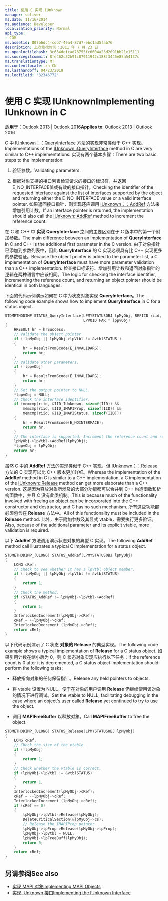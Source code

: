 ```yaml
---
title: 使用 C 实现 IUnknown
manager: soliver
ms.date: 11/16/2014
ms.audience: Developer
localization_priority: Normal
api_type:
- COM
ms.assetid: 807b6dc4-cdb7-40a4-87d7-ebc1ad5fab76
description: 上次修改时间：2011 年 7 月 23 日
ms.openlocfilehash: 3c634defcad76755fc6604a23d2091bb21e15111
ms.sourcegitcommit: 8fe462c32b91c87911942c188f3445e85a54137c
ms.translationtype: MT
ms.contentlocale: zh-CN
ms.lasthandoff: 04/23/2019
ms.locfileid: "32346772"
---
```

# <a name="implementing-iunknown-in-c"></a><span data-ttu-id="c3bad-103">使用 C 实现 IUnknown</span><span class="sxs-lookup"><span data-stu-id="c3bad-103">Implementing IUnknown in C</span></span>

<span data-ttu-id="c3bad-104">**适用于**：Outlook 2013 | Outlook 2016</span><span class="sxs-lookup"><span data-stu-id="c3bad-104">**Applies to**: Outlook 2013 | Outlook 2016</span></span> 
  
<span data-ttu-id="c3bad-105">C 中 [IUnknown：：QueryInterface](https://msdn.microsoft.com/library/ms682521%28v=VS.85%29.aspx) 方法的实现非常类似于 C++ 实现。</span><span class="sxs-lookup"><span data-stu-id="c3bad-105">Implementations of the [IUnknown::QueryInterface](https://msdn.microsoft.com/library/ms682521%28v=VS.85%29.aspx) method in C are very similar to C++ implementations.</span></span> <span data-ttu-id="c3bad-106">实现有两个基本步骤：</span><span class="sxs-lookup"><span data-stu-id="c3bad-106">There are two basic steps to the implementation:</span></span> 
  
1. <span data-ttu-id="c3bad-107">验证参数。</span><span class="sxs-lookup"><span data-stu-id="c3bad-107">Validating parameters.</span></span>
    
2. <span data-ttu-id="c3bad-108">根据对象支持的接口列表检查请求的接口的标识符，并返回E_NO_INTERFACE值或有效的接口指针。</span><span class="sxs-lookup"><span data-stu-id="c3bad-108">Checking the identifier of the requested interface against the list of interfaces supported by the object and returning either the E_NO_INTERFACE value or a valid interface pointer.</span></span> <span data-ttu-id="c3bad-109">如果返回接口指针，则实现还应调用 [IUnknown：：AddRef](https://msdn.microsoft.com/library/ms691379%28v=VS.85%29.aspx) 方法来增加引用计数。</span><span class="sxs-lookup"><span data-stu-id="c3bad-109">If an interface pointer is returned, the implementation should also call the [IUnknown::AddRef](https://msdn.microsoft.com/library/ms691379%28v=VS.85%29.aspx) method to increment the reference count.</span></span> 
    
<span data-ttu-id="c3bad-110">在 C 和 C++ 中 **实现 QueryInterface** 之间的主要区别在于 C 版本中的第一个附加参数。</span><span class="sxs-lookup"><span data-stu-id="c3bad-110">The main difference between an implementation of **QueryInterface** in C and C++ is the additional first parameter in the C version.</span></span> <span data-ttu-id="c3bad-111">由于对象指针已添加到参数列表中，因此 **QueryInterface** 的 C 实现必须具有比 C++ 实现更多的参数验证。</span><span class="sxs-lookup"><span data-stu-id="c3bad-111">Because the object pointer is added to the parameter list, a C implementation of **QueryInterface** must have more parameter validation than a C++ implementation.</span></span> <span data-ttu-id="c3bad-112">检查接口标识符、增加引用计数和返回对象指针的逻辑在两种语言中应该相同。</span><span class="sxs-lookup"><span data-stu-id="c3bad-112">The logic for checking the interface identifier, incrementing the reference count, and returning an object pointer should be identical in both languages.</span></span> 
  
<span data-ttu-id="c3bad-113">下面的代码示例演示如何在 C 中为状态对象实现 **QueryInterface。**</span><span class="sxs-lookup"><span data-stu-id="c3bad-113">The following code example shows how to implement **QueryInterface** in C for a status object.</span></span> 
  
```cpp
STDMETHODIMP STATUS_QueryInterface(LPMYSTATUSOBJ lpMyObj, REFIID riid,
                                   LPVOID FAR * lppvObj)
{
    HRESULT hr = hrSuccess;
    // Validate the object pointer.
    if (!lpMyObj || lpMyObj->lpVtbl != &vtblSTATUS )
    {
        hr = ResultFromScode(E_INVALIDARG);
        return hr;
    }
    // Validate other parameters.
    if (!lppvObj)
    {
        hr = ResultFromScode(E_INVALIDARG);
        return hr;
    }
    // Set the output pointer to NULL.
    *lppvObj = NULL;
    // Check the interface identifier.
    if (memcmp(riid, &IID_IUnknown, sizeof(IID)) &&
        memcmp(riid, &IID_IMAPIProp, sizeof(IID)) &&
        memcmp(riid, &IID_IMAPIStatus, sizeof(IID)))
    {
        hr = ResultFromScode(E_NOINTERFACE);
        return hr;
    }
    // The interface is supported. Increment the reference count and return.
    lpMyObj->lpVtbl->AddRef(lpMyObj);
    *lppvObj = lpMyObj;
    return hr;
}

```

<span data-ttu-id="c3bad-114">虽然 C 中的 **AddRef** 方法的实现类似于 C++ 实现，但 [IUnknown：：Release](https://msdn.microsoft.com/library/ms682317%28v=VS.85%29.aspx) 方法的 C 实现可以比 C++ 版本更加详细。</span><span class="sxs-lookup"><span data-stu-id="c3bad-114">Whereas the implementation of the **AddRef** method in C is similar to a C++ implementation, a C implementation of the [IUnknown::Release](https://msdn.microsoft.com/library/ms682317%28v=VS.85%29.aspx) method can get more elaborate than a C++ version.</span></span> <span data-ttu-id="c3bad-115">这是因为释放对象所涉及的大部分功能都可以合并到 C++ 构造函数和析构函数中，并且 C 没有此类机制。</span><span class="sxs-lookup"><span data-stu-id="c3bad-115">This is because much of the functionality involved with freeing an object can be incorporated into the C++ constructor and destructor, and C has no such mechanism.</span></span> <span data-ttu-id="c3bad-116">所有这些功能都必须包含在 **Release** 方法中。</span><span class="sxs-lookup"><span data-stu-id="c3bad-116">All of this functionality must be included in the **Release** method.</span></span> <span data-ttu-id="c3bad-117">此外，由于附加参数及其显式 vtable，需要执行更多验证。</span><span class="sxs-lookup"><span data-stu-id="c3bad-117">Also, because of the additional parameter and its explicit vtable, more validation is required.</span></span> 
  
<span data-ttu-id="c3bad-118">以下 **AddRef** 方法调用演示状态对象的典型 C 实现。</span><span class="sxs-lookup"><span data-stu-id="c3bad-118">The following **AddRef** method call illustrates a typical C implementation for a status object.</span></span> 
  
```cpp
STDMETHODIMP_(ULONG) STATUS_AddRef(LPMYSTATUSOBJ lpMyObj)
{
    LONG cRef;
    // Check to see whether it has a lpVtbl object member.
    if (!lpMyObj || lpMyObj->lpVtbl != &vtblSTATUS)
    {
        return 1;
    }
    // Check the method.
    if (STATUS_AddRef != lpMyObj->lpVtbl->AddRef)
    {
        return 1;
    }
    InterlockedIncrement(lpMyObj->cRef);
    cRef = ++lpMyObj->cRef;
    InterlockedDecrement (lpMyObj->cRef);
    return cRef;
}

```

<span data-ttu-id="c3bad-119">以下代码示例演示了 C 状态 **对象的 Release** 的典型实现。</span><span class="sxs-lookup"><span data-stu-id="c3bad-119">The following code example shows a typical implementation of **Release** for a C status object.</span></span> <span data-ttu-id="c3bad-120">如果引用计数在缩小后为 0，则 C 状态对象实现应执行以下任务：</span><span class="sxs-lookup"><span data-stu-id="c3bad-120">If the reference count is 0 after it is decremented, a C status object implementation should perform the following tasks:</span></span> 
  
- <span data-ttu-id="c3bad-121">释放指向对象的任何保留指针。</span><span class="sxs-lookup"><span data-stu-id="c3bad-121">Release any held pointers to objects.</span></span> 
    
- <span data-ttu-id="c3bad-122">将 vtable 设置为 NULL，便于在对象的用户调用 **Release** 仍继续使用该对象的情况下进行调试。</span><span class="sxs-lookup"><span data-stu-id="c3bad-122">Set the vtable to NULL, facilitating debugging in the case where an object's user called **Release** yet continued to try to use the object.</span></span> 
    
- <span data-ttu-id="c3bad-123">调用 **MAPIFreeBuffer** 以释放对象。</span><span class="sxs-lookup"><span data-stu-id="c3bad-123">Call **MAPIFreeBuffer** to free the object.</span></span> 
    
```cpp
STDMETHODIMP_(ULONG) STATUS_Release(LPMYSTATUSOBJ lpMyObj)
{
    LONG cRef;
    // Check the size of the vtable.
    if (!lpMyObj)
    {
        return 1;
    }
    // Check whether the vtable is correct.
    if (lpMyObj->lpVtbl != &vtblSTATUS)
    {
        return 1;
    }
    InterlockedIncrement(lpMyObj->cRef);
    cRef = --lpMyObj->cRef;
    InterlockedIncrement (lpMyObj->cRef);
    if (cRef == 0)
    {
        lpMyObj->lpVtbl->Release(lpMyObj);
        DeleteCriticalSection(&lpMyObj->cs);
        // Release the IMAPIProp pointer.
        lpMyObj->lpProp->Release(lpMyObj->lpProp);
        lpMyObj->lpVtbl = NULL;
        lpMyObj->lpFreeBuff(lpMyObj);
        return 0;
    }
    return cRef;
}

```

## <a name="see-also"></a><span data-ttu-id="c3bad-124">另请参阅</span><span class="sxs-lookup"><span data-stu-id="c3bad-124">See also</span></span>

- [<span data-ttu-id="c3bad-125">实现 MAPI 对象</span><span class="sxs-lookup"><span data-stu-id="c3bad-125">Implementing MAPI Objects</span></span>](implementing-mapi-objects.md)
- [<span data-ttu-id="c3bad-126">实现 IUnknown 接口</span><span class="sxs-lookup"><span data-stu-id="c3bad-126">Implementing the IUnknown Interface</span></span>](implementing-the-iunknown-interface.md)

